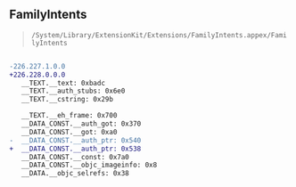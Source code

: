 ## FamilyIntents

> `/System/Library/ExtensionKit/Extensions/FamilyIntents.appex/FamilyIntents`

```diff

-226.227.1.0.0
+226.228.0.0.0
   __TEXT.__text: 0xbadc
   __TEXT.__auth_stubs: 0x6e0
   __TEXT.__cstring: 0x29b

   __TEXT.__eh_frame: 0x700
   __DATA_CONST.__auth_got: 0x370
   __DATA_CONST.__got: 0xa0
-  __DATA_CONST.__auth_ptr: 0x540
+  __DATA_CONST.__auth_ptr: 0x538
   __DATA_CONST.__const: 0x7a0
   __DATA_CONST.__objc_imageinfo: 0x8
   __DATA.__objc_selrefs: 0x38

```

